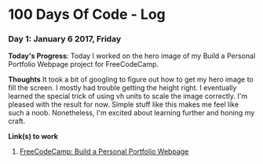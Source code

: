 # 100 Days Of Code - Log

### Day 1: January 6 2017, Friday

**Today's Progress**: Today I worked on the hero image of my Build a Personal Portfolio Webpage project for FreeCodeCamp.

**Thoughts** It took a bit of googling to figure out how to get my hero image to fill the screen. I mostly had trouble getting the height right. I eventually learned the special trick of using vh units to scale the image correctly. I'm pleased with the result for now. Simple stuff like this makes me feel like such a noob. Nonetheless, I'm excited about learning further and honing my craft.

**Link(s) to work**
1. [FreeCodeCamp: Build a Personal Portfolio Webpage](https://codepen.io/balam90/pen/yVZMBd)

